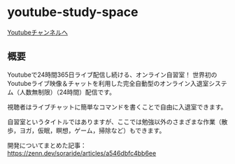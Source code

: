 # youtube-study-space

[Youtubeチャンネルへ](https://www.youtube.com/channel/UCXuD2XmPTdpVy7zmwbFVZWg)

## 概要

Youtubeで24時間365日ライブ配信し続ける、オンライン自習室！
世界初のYoutubeライブ映像＆チャットを利用した完全自動型のオンライン入退室システム（人数無制限）（24時間）配信です。

視聴者はライブチャットに簡単なコマンドを書くことで自由に入退室できます。



自習室というタイトルではありますが、ここでは勉強以外のさまざまな作業（散歩，ヨガ，仮眠，瞑想，ゲーム，掃除など）もできます。


開発についてまとめた記事：https://zenn.dev/soraride/articles/a546dbfc4bb6ee


